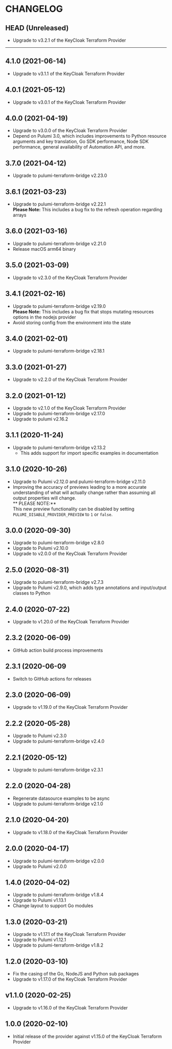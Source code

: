 CHANGELOG
=========

## HEAD (Unreleased)
* Upgrade to v3.2.1 of the KeyCloak Terraform Provider

---

## 4.1.0 (2021-06-14)
* Upgrade to v3.1.1 of the KeyCloak Terraform Provider

## 4.0.1 (2021-05-12)
* Upgrade to v3.0.1 of the KeyCloak Terraform Provider

## 4.0.0 (2021-04-19)
* Upgrade to v3.0.0 of the KeyCloak Terraform Provider
* Depend on Pulumi 3.0, which includes improvements to Python resource arguments and key translation, Go SDK performance,
  Node SDK performance, general availability of Automation API, and more.

## 3.7.0 (2021-04-12)
* Upgrade to pulumi-terraform-bridge v2.23.0

## 3.6.1 (2021-03-23)
* Upgrade to pulumi-terraform-bridge v2.22.1  
  **Please Note:** This includes a bug fix to the refresh operation regarding arrays

## 3.6.0 (2021-03-16)
* Upgrade to pulumi-terraform-bridge v2.21.0
* Release macOS arm64 binary

## 3.5.0 (2021-03-09)
* Upgrade to v2.3.0 of the KeyCloak Terraform Provider

## 3.4.1 (2021-02-16)
* Upgrade to pulumi-terraform-bridge v2.19.0  
  **Please Note:** This includes a bug fix that stops mutating resources options in the nodejs provider
* Avoid storing config from the environment into the state

## 3.4.0 (2021-02-01)
* Upgrade to pulumi-terraform-bridge v2.18.1

## 3.3.0 (2021-01-27)
* Upgrade to v2.2.0 of the KeyCloak Terraform Provider

## 3.2.0 (2021-01-12)
* Upgrade to v2.1.0 of the KeyCloak Terraform Provider
* Upgrade to pulumi-terraform-bridge v2.17.0
* Upgrade to pulumi v2.16.2

## 3.1.1 (2020-11-24)
* Upgrade to pulumi-terraform-bridge v2.13.2  
  * This adds support for import specific examples in documentation

## 3.1.0 (2020-10-26)
* Upgrade to Pulumi v2.12.0 and pulumi-terraform-bridge v2.11.0
* Improving the accuracy of previews leading to a more accurate understanding of what will actually change rather than assuming all output properties will change.  
  ** PLEASE NOTE:**  
  This new preview functionality can be disabled by setting `PULUMI_DISABLE_PROVIDER_PREVIEW` to `1` or `false`.

## 3.0.0 (2020-09-30)
* Upgrade to pulumi-terraform-bridge v2.8.0
* Upgrade to Pulumi v2.10.0
* Upgrade to v2.0.0 of the KeyCloak Terraform Provider

## 2.5.0 (2020-08-31)
* Upgrade to pulumi-terraform-bridge v2.7.3
* Upgrade to Pulumi v2.9.0, which adds type annotations and input/output classes to Python

## 2.4.0 (2020-07-22)
* Upgrade to v1.20.0 of the KeyCloak Terraform Provider

## 2.3.2 (2020-06-09)
* GitHub action build process improvements

## 2.3.1 (2020-06-09
* Switch to GitHub actions for releases

## 2.3.0 (2020-06-09)
* Upgrade to v1.19.0 of the KeyCloak Terraform Provider

## 2.2.2 (2020-05-28)
* Upgrade to Pulumi v2.3.0
* Upgrade to pulumi-terraform-bridge v2.4.0

## 2.2.1 (2020-05-12)
* Upgrade to pulumi-terraform-bridge v2.3.1

## 2.2.0 (2020-04-28)
* Regenerate datasource examples to be async
* Upgrade to pulumi-terraform-bridge v2.1.0

## 2.1.0 (2020-04-20)
* Upgrade to v1.18.0 of the KeyCloak Terraform Provider

## 2.0.0 (2020-04-17)
* Upgrade to pulumi-terraform-bridge v2.0.0
* Upgrade to Pulumi v2.0.0

## 1.4.0 (2020-04-02)
* Upgrade to pulumi-terraform-bridge v1.8.4
* Upgrade to Pulumi v1.13.1
* Change layout to support Go modules

## 1.3.0 (2020-03-21)
* Upgrade to v1.17.1 of the KeyCloak Terraform Provider
* Upgrade to Pulumi v1.12.1
* Upgrade to pulumi-terraform-bridge v1.8.2

## 1.2.0 (2020-03-10)
* Fix the casing of the Go, NodeJS and Python sub packages
* Upgrade to v1.17.0 of the KeyCloak Terraform Provider

## v1.1.0 (2020-02-25)
* Upgrade to v1.16.0 of the KeyCloak Terraform Provider

## 1.0.0 (2020-02-10)
* Initial release of the provider against v1.15.0 of the KeyCloak Terraform Provider
